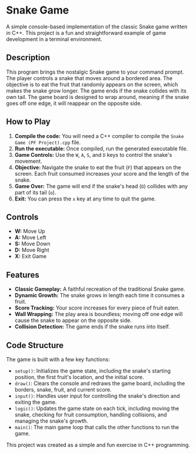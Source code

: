 # Snake Game

A simple console-based implementation of the classic Snake game written in C++. This project is a fun and straightforward example of game development in a terminal environment.

## Description

This program brings the nostalgic Snake game to your command prompt. The player controls a snake that moves around a bordered area. The objective is to eat the fruit that randomly appears on the screen, which makes the snake grow longer. The game ends if the snake collides with its own tail. The game board is designed to wrap around, meaning if the snake goes off one edge, it will reappear on the opposite side.

## How to Play

1.  **Compile the code:** You will need a C++ compiler to compile the `Snake Game (PF Project).cpp` file.
2.  **Run the executable:** Once compiled, run the generated executable file.
3.  **Game Controls:** Use the `W`, `A`, `S`, and `D` keys to control the snake's movement.
4.  **Objective:** Navigate the snake to eat the fruit (`F`) that appears on the screen. Each fruit consumed increases your score and the length of the snake.
5.  **Game Over:** The game will end if the snake's head (`O`) collides with any part of its tail (`o`).
6.  **Exit:** You can press the `x` key at any time to quit the game.

## Controls

* **W:** Move Up
* **A:** Move Left
* **S:** Move Down
* **D:** Move Right
* **X:** Exit Game

## Features

* **Classic Gameplay:** A faithful recreation of the traditional Snake game.
* **Dynamic Growth:** The snake grows in length each time it consumes a fruit.
* **Score Tracking:** Your score increases for every piece of fruit eaten.
* **Wall Wrapping:** The play area is boundless; moving off one edge will cause the snake to appear on the opposite side.
* **Collision Detection:** The game ends if the snake runs into itself.

## Code Structure

The game is built with a few key functions:

* `setup()`: Initializes the game state, including the snake's starting position, the first fruit's location, and the initial score.
* `draw()`: Clears the console and redraws the game board, including the borders, snake, fruit, and current score.
* `input()`: Handles user input for controlling the snake's direction and exiting the game.
* `logic()`: Updates the game state on each tick, including moving the snake, checking for fruit consumption, handling collisions, and managing the snake's growth.
* `main()`: The main game loop that calls the other functions to run the game.

This project was created as a simple and fun exercise in C++ programming.
